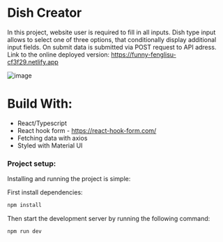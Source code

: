 # Dish Creator
In this project, website user is required to fill in all inputs. Dish type input allows to select one of three options, that conditionally display additional input fields. On submit data is submitted via POST request to API adress. Link to the online deployed version: https://funny-fenglisu-cf3f29.netlify.app

![image](https://github.com/JohnnyFalcon/dish-form/assets/82409487/12eff18d-1f3c-4138-9d5a-4f821df9d98b)

# Build With:
* React/Typescript
* React hook form - https://react-hook-form.com/
* Fetching data with axios
* Styled with Material UI


### Project setup:

Installing and running the project is simple:

First install dependencies:
```sh
npm install
```
Then start the development server by running the following command:
```sh
npm run dev
```
